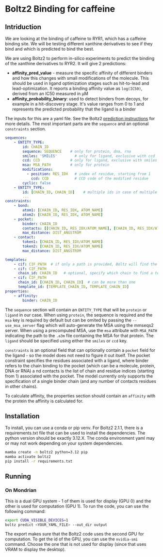 # Boltz2 Binding for caffeine

## Intriduction

We are looking at the binding of caffeine to RYR1, which has a caffeine
binding site. We will be testing different xanthine derivatives to see
if they bind and which is predicted to bind the best. 

We are using Boltz2 to perform in-silico experiments to predict the binding of
the xanthine derivatives to RYR2. It will give 2 predictions:

- **affinity_pred_value** - measure the specific affinity of different binders and 
  how this changes with small modifications of the molecule. 
  This should be used in ligand optimization stages such as hit-to-lead and 
  lead-optimization. It reports a binding affinity value as `log(IC50)`, 
  derived from an IC50 measured in μM
- **affinity_probability_binary**: used to detect binders from decoys, 
  for example in a hit-discovery stage. It's value ranges from 0 to 1 and 
  represents the predicted probability that the ligand is a binder

The inputs for this are a yaml file. See the Boltz2 
[prediction instructions](https://github.com/jwohlwend/boltz/blob/main/docs/prediction.md)
for more details. The most important parts are the `sequence` and an optional
`constraints` section.

```yaml
sequences:
    - ENTITY_TYPE:
        id: CHAIN_ID 
        sequence: SEQUENCE    # only for protein, dna, rna
        smiles: 'SMILES'        # only for ligand, exclusive with ccd
        ccd: CCD              # only for ligand, exclusive with smiles
        msa: MSA_PATH         # only for protein
        modifications:
          - position: RES_IDX   # index of residue, starting from 1
            ccd: CCD            # CCD code of the modified residue
        cyclic: false
    - ENTITY_TYPE:
        id: [CHAIN_ID, CHAIN_ID]    # multiple ids in case of multiple identical entities
        ...
constraints:
    - bond:
        atom1: [CHAIN_ID, RES_IDX, ATOM_NAME]
        atom2: [CHAIN_ID, RES_IDX, ATOM_NAME]
    - pocket:
        binder: CHAIN_ID
        contacts: [[CHAIN_ID, RES_IDX/ATOM_NAME], [CHAIN_ID, RES_IDX/ATOM_NAME]]
        max_distance: DIST_ANGSTROM
    - contact:
        token1: [CHAIN_ID, RES_IDX/ATOM_NAME]
        token2: [CHAIN_ID, RES_IDX/ATOM_NAME]
        max_distance: DIST_ANGSTROM

templates:
    - cif: CIF_PATH  # if only a path is provided, Boltz will find the best matchings
    - cif: CIF_PATH
      chain_id: CHAIN_ID   # optional, specify which chain to find a template for
    - cif: CIF_PATH
      chain_id: [CHAIN_ID, CHAIN_ID]  # can be more than one
      template_id: [TEMPLATE_CHAIN_ID, TEMPLATE_CHAIN_ID]
properties:
    - affinity:
        binder: CHAIN_ID
```

The `sequence` section will contain an `ENTITY_TYPE` that will be `protein` or
`ligand` in our case. When using `protein`, the sequence is required and the 
`msa` key is required by default but can be omited by passing the `--use_msa_server` 
flag which will auto-generate the MSA using the mmseqs2 server. When using
a precomputed MSA, use the `msa` attribute with `MSA_PATH`
indicating the path to the `.a3m` file containing the MSA for that protein.
The `ligand` should be specified using either the `smiles` or `ccd` key.

`constraints` is an optional field that can optionally contain a `pocket` field
for the ligand - so the model does not need to figure it out itself. The pocket 
constraint specifies the residues associated with a ligand, where 
binder refers to the chain binding to the pocket 
(which can be a molecule, protein, DNA or RNA) a
nd contacts is the list of chain and residue indices 
(starting from 1) associated with the pocket. 
The model currently only supports the specification of a single binder chain 
(and any number of contacts residues in other chains).

To calculate affinity, the properties section should contain an `affinity` with
the protein the affinity is calculated for. 

## Installation

To install, you can use a conda or pip venv. For Boltz2 2.1.1, there is a 
requirements.txt file that can be used to install the dependencies. The python
version should be exactly 3.12.X. The conda environment yaml may or may not
work depending on your system dependencies.

```bash
mamba create -n boltz2 python=3.12 pip
mamba activate boltz2
pip install -r requirements.txt
```

## Running

### On Mondrian

This is a dual GPU system - 1 of them is used for display (GPU 0) and the other
is used for computation (GPU 1). To run the code, you can use the following command:

```bash
export CUDA_VISIBLE_DEVICES=1
boltz predict <YOUR_YAML_FILE> --out_dir output
```

The export makes sure that the Boltz2 code uses the second GPU for computation.
To get the id of the GPU, you can use the `nvidia-smi` command. Choose the one
that is not used for display (since that uses VRAM to display the desktop).